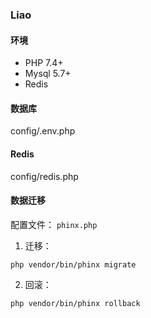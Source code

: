 ### Liao
#### 环境
* PHP 7.4+ 
* Mysql 5.7+
* Redis
#### 数据库
config/.env.php
#### Redis
config/redis.php
#### 数据迁移
配置文件： `phinx.php`

1. 迁移：
```
php vendor/bin/phinx migrate
```
2. 回滚：
```
php vendor/bin/phinx rollback
```